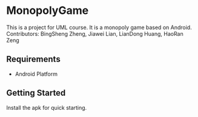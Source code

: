 # MonopolyGame
This is a project for UML course. It is a monopoly game based on Android.
Contributors: BingSheng Zheng, Jiawei Lian, LianDong Huang, HaoRan Zeng
## Requirements
- Android Platform
## Getting Started
Install the apk for quick starting.
